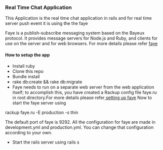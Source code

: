 ### Real Time Chat Application

This Application is the real time chat application in rails and for real time server push event it is using the the faye

Faye is a publish-subscribe messaging system based on the Bayeux protocol. It provides message servers for Node.js and Ruby, and clients for use on the server and for web browsers.
For more details please refer [ faye](http://faye.jcoglan.com/)

####  How to setup the app

*   Install ruby
*   Clone this repo
*   Bundle install
*   rake db:create && rake db:migrate
*   Faye needs to run on a separate web server from the web application itself; to accomplish this, you have created a Rackup config file faye.ru in root directory.For more details please refer[ setting up faye](http://faye.jcoglan.com/ruby.html) Now to start the faye server using

  rackup faye.ru -E production -s thin

  The default port of faye is 9292.
  All the configuration for faye are made in development.yml and production.yml. You can change that configuration according to your own.

*   Start the rails server using rails s